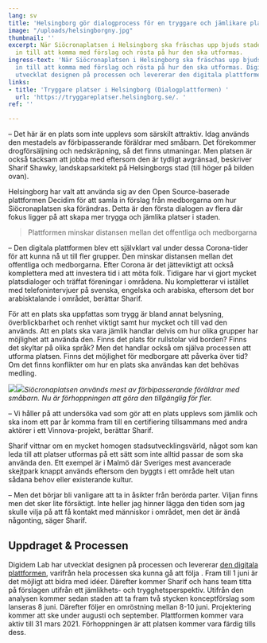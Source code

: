 ```yaml
---
lang: sv
title: 'Helsingborg gör dialogprocess för en tryggare och jämlikare plats '
image: "/uploads/helsingborgny.jpg"
thumbnail: ''
excerpt: När Siöcronaplatsen i Helsingborg ska fräschas upp bjuds stadens invånare
  in till att komma med förslag och rösta på hur den ska utformas.
ingress-text: 'När Siöcronaplatsen i Helsingborg ska fräschas upp bjuds stadens invånare
  in till att komma med förslag och rösta på hur den ska utformas. Digidem Lab har
  utvecklat designen på processen och levererar den digitala plattformen. '
links:
- title: 'Tryggare platser i Helsingborg (Dialogplattformen) '
  url: 'https://tryggareplatser.helsingborg.se/. '
ref: ''

---
```

– Det här är en plats som inte upplevs som särskilt attraktiv. Idag används den mestadels av förbipasserande föräldrar med småbarn. Det förekommer drogförsäljning och nedskräpning, så det finns utmaningar. Men platsen är också tacksam att jobba med eftersom den är tydligt avgränsad, beskriver Sharif Shawky, landskapsarkitekt på Helsingborgs stad (till höger på bilden ovan).

Helsingborg har valt att använda sig av den Open Source-baserade plattformen Decidim för att samla in förslag från medborgarna om hur Siöcronaplatsen ska förändras. Detta är den första dialogen av flera där fokus ligger på att skapa mer trygga och jämlika platser i staden.

> Plattformen minskar distansen mellan det offentliga och medborgarna

– Den digitala plattformen blev ett självklart val under dessa Corona-tider för att kunna nå ut till fler grupper. Den minskar distansen mellan det offentliga och medborgarna. Efter Corona är det jätteviktigt att också komplettera med att investera tid i att möta folk. Tidigare har vi gjort mycket platsdialoger och träffat föreningar i områdena. Nu kompletterar vi istället med telefonintervjuer på svenska, engelska och arabiska, eftersom det bor arabisktalande i området, berättar Sharif.

För att en plats ska uppfattas som trygg är bland annat belysning, överblickbarhet och renhet viktigt samt hur mycket och till vad den används. Att en plats ska vara jämlik handlar delvis om hur olika grupper har möjlighet att använda den. Finns det plats för rullstolar vid borden? Finns det skyltar på olika språk? Men det handlar också om själva processen att utforma platsen. Finns det möjlighet för medborgare att påverka över tid? Om det finns konflikter om hur en plats ska användas kan det behövas medling.

![](/uploads/platsen-hborg1.jpg)![](/uploads/platsen-hborg2.jpg)_Siöcronaplatsen används mest av förbipasserande föräldrar med småbarn. Nu är förhoppningen att göra den tillgänglig för fler._

– Vi håller på att undersöka vad som gör att en plats upplevs som jämlik och ska inom ett par år komma fram till en certifiering tillsammans med andra aktörer i ett Vinnova-projekt, berättar Sharif.

Sharif vittnar om en mycket homogen stadsutvecklingsvärld, något som kan leda till att platser utformas på ett sätt som inte alltid passar de som ska använda den. Ett exempel är i Malmö där Sveriges mest avancerade skejtpark knappt används eftersom den byggts i ett område helt utan sådana behov eller existerande kultur.

– Men det börjar bli vanligare att ta in åsikter från berörda parter. Viljan finns men det sker lite försiktigt. Inte heller jag hinner lägga den tiden som jag skulle vilja på att få kontakt med människor i området, men det är ändå någonting, säger Sharif.

## Uppdraget & Processen

Digidem Lab har utvecklat designen på processen och levererar [den digitala plattformen](https://tryggareplatser.helsingborg.se/.  "den digitala plattformen"), varifrån hela processen ska kunna gå att följa . Fram till 1 juni är det möjligt att bidra med idéer. Därefter kommer Sharif och hans team titta på förslagen utifrån ett jämlikhets- och trygghetsperspektiv. Utifrån den analysen kommer sedan staden att ta fram två stycken konceptförslag som lanseras 8 juni. Därefter följer en omröstning mellan 8-10 juni. Projektering kommer att ske under augusti och september. Plattformen kommer vara aktiv till 31 mars 2021. Förhoppningen är att platsen kommer vara färdig tills dess.